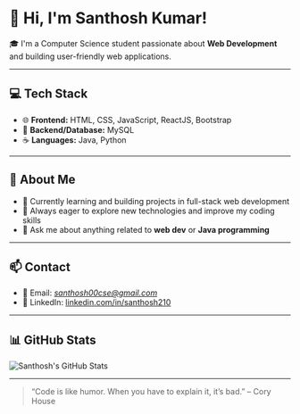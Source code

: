 # 👋 Hi, I'm Santhosh Kumar!

🎓 I'm a Computer Science student passionate about **Web Development** and building user-friendly web applications.

---

## 💻 Tech Stack

- 🌐 **Frontend:** HTML, CSS, JavaScript, ReactJS, Bootstrap  
- 💾 **Backend/Database:** MySQL  
- ☕ **Languages:** Java, Python

---

## 🚀 About Me

- 🔭 Currently learning and building projects in full-stack web development  
- 🌱 Always eager to explore new technologies and improve my coding skills  
- 💬 Ask me about anything related to **web dev** or **Java programming**

---

## 📫 Contact

- 📧 Email: *santhosh00cse@gmail.com*  
- 🔗 LinkedIn: [linkedin.com/in/santhosh210](https://linkedin.com/in/yourusername)

---

## 📊 GitHub Stats

![Santhosh's GitHub Stats](https://github-readme-stats.vercel.app/api?username=santhosh&show_icons=true&theme=radical)

---

> “Code is like humor. When you have to explain it, it’s bad.” – Cory House
